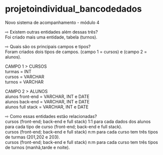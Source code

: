 # projetoindividual_bancodedados
Novo sistema de acompanhamento - módulo 4


⇨ Existem outras entidades além dessas três? <br>
Foi criado mais uma entidade, tabela (turnos).<br>

⇨ Quais são os principais campos e tipos?<br>
Foram criados dois tipos de campos. (campo 1 = cursos) e (campo 2 = alunos).<br>

CAMPO 1 > CURSOS<br>
turmas = INT<br>
cursos = VARCHAR<br>
turnos = VARCHAR<br>

CAMPO 2 > ALUNOS<br>
alunos front-end = VARCHAR, INT e DATE<br>
alunos back-end = VARCHAR, INT e DATE<br>
alunos full stack = VARCHAR, INT e DATE<br>

⇨ Como essas entidades estão relacionadas?<br>
cursos (front-end; back-end e full stack) 1:1 para cada dados dos alunos para cada tipo de curso (front-end; back-end e full stack).<br>
cursos (front-end; back-end e full stack) n:m para cada curso tem três tipos de turmas (201,202 e 203).<br>
cursos (front-end; back-end e full stack) n:m para cada curso tem três tipos de turnos (manhã,tarde e noite).<br>
